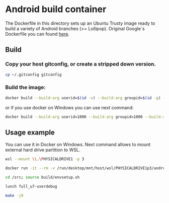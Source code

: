 # Android build container

The Dockerfile in this directory sets up an Ubuntu Trusty image ready to build a variety of Android branches (>= Lollipop). Original Google`s Dockerfile you can found [here](https://android.googlesource.com/platform/build/+/master/tools/docker/Dockerfile).

## Build

### Copy your host gitconfig, or create a stripped down version.
```bash
cp ~/.gitconfig gitconfig
```
### Build the image:
```bash
docker build --build-arg userid=$(id -u) --build-arg groupid=$(id -g) --build-arg username=$(id -un) -t android-build-trusty .
```
or if you use docker on Windows you can use next command:
```bash
docker build --build-arg userid=1000 --build-arg groupid=1000 --build-arg username=my_username -t android-build-trusty .
```

## Usage example

You can use it in Docker on Windows. Next command allows to mount external hard drive partition to WSL.
```bash
wsl --mount \\.\PHYSICALDRIVE1 -p 3
```
```bash
docker run -it --rm -v /run/desktop/mnt/host/wsl/PHYSICALDRIVE1p3/android/android_pie:/src android-build-trusty
```
```bash
cd /src; source build/envsetup.sh
```
```bash
lunch full_u7-userdebug
```
```bash
make -j8
```